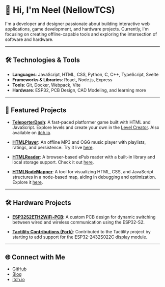 # 👋 Hi, I'm Neel (NellowTCS)

I'm a developer and designer passionate about building interactive web applications, game development, and hardware projects. Currently, I'm focusing on creating offline-capable tools and exploring the intersection of software and hardware.

---

## 🛠️ Technologies & Tools

* **Languages**: JavaScript, HTML, CSS, Python, C, C++, TypeScript, Svelte
* **Frameworks & Libraries**: React, Node.js, Express
* **Tools**: Git, Docker, Webpack, Vite
* **Hardware**: ESP32, PCB Design, CAD Modeling, and learning more 

---

## 🚀 Featured Projects

* **[TeleporterDash](https://github.com/NellowTCS/TeleporterDash)**: A fast-paced platformer game built with HTML and JavaScript. Explore levels and create your own in the [Level Creator](https://teleporterdash.github.io/Level%20Editor/leveleditor.html). Also available on [itch.io](https://nellowtcs.itch.io/teleporterdash).

* **[HTMLPlayer](https://github.com/HTMLToolkit/HTMLPlayer)**: An offline MP3 and OGG music player with playlists, ratings, and persistence. Try it live [here](https://htmltoolkit.github.io/HTMLPlayer/).

* **[HTMLReader](https://github.com/HTMLToolkit/HTMLReader)**: A browser-based ePub reader with a built-in library and local storage support. Check it out [here](https://htmltoolkit.github.io/HTMLReader/).

* **[HTMLNodeMapper](https://github.com/HTMLToolkit/HTMLNodeMapper)**: A tool for visualizing HTML, CSS, and JavaScript structures in a node-based map, aiding in debugging and optimization. Explore it [here](https://htmltoolkit.github.io/HTMLNodeMapper/).

---

## 🛠️ Hardware Projects

* **[ESP32S2ETH2WiFi-PCB](https://oshwlab.com/nellowtcs/esp32eth2wifi2)**: A custom PCB design for dynamic switching between wired and wireless communication using the ESP32-S2.

* **[Tactility Contributions (Fork)](https://github.com/NellowTCS/Tactilty)**: Contributed to the Tactility project by starting to add support for the ESP32-2432S022C display module.

---

## 🌐 Connect with Me

* [GitHub](https://github.com/NellowTCS)
* [Blog](https://nellowtcs.github.io/)
* [itch.io](https://nellowtcs.itch.io/)
